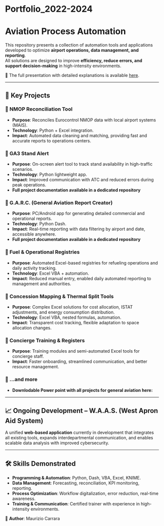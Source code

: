 # Portfolio_2022-2024

# Aviation Process Automation   

This repository presents a collection of automation tools and applications developed to optimize **airport operations, data management, and reporting**.  
All solutions are designed to improve **efficiency, reduce errors, and support decision-making** in high-intensity environments.  

📂 The full presentation with detailed explanations is available [here](https://github.com/MaurizioCarrara/Portfolio_2022-2024/blob/main/Portfolio_Maurizio%20Carrara_2022-24.pdf).  

---

## 🚀 Key Projects  

### 🔹 NMOP Reconciliation Tool  
- **Purpose**: Reconciles Eurocontrol NMOP data with local airport systems (MAIS).  
- **Technology**: Python + Excel integration.  
- **Impact**: Automated data cleaning and matching, providing fast and accurate reports to operations centers.  

### 🔹 GA3 Stand Alert  
- **Purpose**: On-screen alert tool to track stand availability in high-traffic scenarios.  
- **Technology**: Python lightweight app.  
- **Impact**: Improved communication with ATC and reduced errors during peak operations.
- **Full project documentation available in a dedicated repository**

### 🔹 G.A.R.C. (General Aviation Report Creator)  
- **Purpose**: PC/Android app for generating detailed commercial and operational reports.  
- **Technology**: Python Dash.  
- **Impact**: Real-time reporting with data filtering by airport and date, accessible anywhere.
- **Full project documentation available in a dedicated repository**

### 🔹 Fuel & Operational Registries  
- **Purpose**: Automated Excel-based registries for refueling operations and daily activity tracking.  
- **Technology**: Excel VBA + automation.  
- **Impact**: Reduced manual entry, enabled daily automated reporting to management and authorities.  

### 🔹 Concession Mapping & Thermal Split Tools  
- **Purpose**: Complex Excel solutions for cost allocation, ISTAT adjustments, and energy consumption distribution.  
- **Technology**: Excel VBA, nested formulas, automation.  
- **Impact**: Transparent cost tracking, flexible adaptation to space allocation changes.  

### 🔹 Concierge Training & Registers  
- **Purpose**: Training modules and semi-automated Excel tools for concierge staff.  
- **Impact**: Faster onboarding, streamlined communication, and better resource management.  

### 🔹 ...and more
- **Downlodable Power point with all projects for general aviation here:**

---

## 📈 Ongoing Development – W.A.A.S. (West Apron Aid System)  
A unified **web-based application** currently in development that integrates all existing tools, expands interdepartmental communication, and enables scalable data analysis with improved cybersecurity.  

---

## 🛠️ Skills Demonstrated  
- **Programming & Automation**: Python, Dash, VBA, Excel, KNIME.  
- **Data Management**: Forecasting, reconciliation, KPI monitoring, reporting.  
- **Process Optimization**: Workflow digitalization, error reduction, real-time awareness.  
- **Training & Communication**: Certified trainer with experience in high-intensity environments.  


👤 **Author**: Maurizio Carrara  
